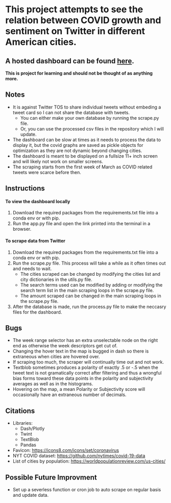 # This project attempts to see the relation between COVID growth and sentiment on Twitter in different American cities.

## A hosted dashboard can be found [here](https://covid-twitter-sentiment.herokuapp.com/).

**This is project for learning and should not be thought of as anything more.**

## Notes
- It is against Twitter TOS to share individual tweets without embeding a tweet card so I can not share the database with tweets.
    - You can either make your own database by running the scrape<span>.</span>py file.
    - Or, you can use the processed csv files in the repository which I will update.
- The dashboard can be slow at times as it needs to process the data to display it, but the covid graphs are saved as pickle objects for optimization as they are not dynamic beyond changing cities. 
- The dashboard is meant to be displayed on a fullsize 11+ inch screen and will likely not work on smaller screens.
- The scraping starts from the first week of March as COVID related tweets were scarce before then. 

## Instructions

#### To view the dashboard locally
1. Download the required packages from the requirements.txt file into a conda env or with pip.
2. Run the app<span>.</span>py file and open the link printed into the terminal in a browser.

#### To scrape data from Twitter
1. Download the required packages from the requirements.txt file into a conda env or with pip.
2. Run the scrape.py file. This process will take a while as it often times out and needs to wait. 
    - The cities scraped can be changed by modifying the cities list and city dictionaries in the utils<span>.</span>py file.
    - The search terms used can be modified by adding or modifying the search term list in the main scraping loops in the scrape<span>.</span>py file. 
    - The amount scraped can be changed in the main scraping loops in the scrape<span>.</span>py file.
3. After the database is made, run the process<span>.</span>py file to make the neccasry files for the dashboard.

## Bugs
- The week range selector has an extra unselectable node on the right end as otherwise the week descriptors get cut of.
- Changing the hover text in the map is bugged in dash so there is extraneous when cities are hovered over.
- If scraping too much, the scraper will continually time out and not work.
- Textblob sometimes produces a polarity of exactly .5 or -.5 when the tweet text is not gramatically correct after filtering and thus a wrongful bias forms toward these data points in the polarity and subjectivity averages as well as in the histograms.
- Hovering on the map, a mean Polarity or Subjectivity score will occasionally have an extraneous number of decimals. 

## Citations
- Libraries:
    - Dash/Plotly
    - Twint
    - TextBlob
    - Pandas
- Favicon: https://icons8.com/icons/set/coronavirus
- NYT COVID dataset: https://github.com/nytimes/covid-19-data
- List of cities by population: https://worldpopulationreview.com/us-cities/

## Possible Future Improvment
- Set up a severless function or cron job to auto scrape on regular basis and update data.
